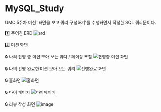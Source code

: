 # MySQL_Study

UMC 5주차 미션 '화면을 보고 쿼리 구성하기'를 수행하면서 작성한 SQL 쿼리문이다.

1️⃣ 주어진 ERD
![erd](https://github.com/JangYouJung/MySQL_Study/assets/80906691/8cc18cc4-6ae8-4140-9766-c22688122138)


2️⃣ 미션 화면

🔒 나의 진행 중 미션 모아 보는 쿼리 / 페이징 포함
![진행중 미션 화면](https://github.com/JangYouJung/MySQL_Study/assets/80906691/6b84b274-b660-4ff2-ba65-73047c816b86)


🔒 나의 진행 완료한 미션 모아 보는 쿼리
![진행완료 화면](https://github.com/JangYouJung/MySQL_Study/assets/80906691/4578d3f4-4df6-49be-966b-e36eb985dc22)


🔒 홈화면
![홈화면](https://github.com/JangYouJung/MySQL_Study/assets/80906691/46bf6dd1-8426-4bb5-a100-01cc36373092)


🔒 마이 페이지
![마이페이지](https://github.com/JangYouJung/MySQL_Study/assets/80906691/cdb7f66d-5c3f-439f-b3de-79e8b76cd04c)


🔒 리뷰 작성 화면
![image](https://github.com/JangYouJung/MySQL_Study/assets/80906691/bfb438b3-b4e2-41bc-a860-78dd34fc8009)




